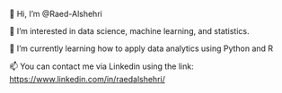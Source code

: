 👋 Hi, I’m @Raed-Alshehri


👀 I’m interested in data science, machine learning, and statistics.


🌱 I’m currently learning how to apply data analytics using Python and R


📫 You can contact me via Linkedin using the link: https://www.linkedin.com/in/raedalshehri/
